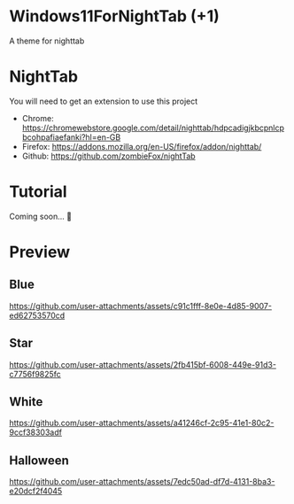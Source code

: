 # Windows11ForNightTab (+1)
A theme for nighttab

# NightTab
You will need to get an extension to use this project
- Chrome: https://chromewebstore.google.com/detail/nighttab/hdpcadigjkbcpnlcpbcohpafiaefanki?hl=en-GB
- Firefox: https://addons.mozilla.org/en-US/firefox/addon/nighttab/
- Github: https://github.com/zombieFox/nightTab

# Tutorial
Coming soon... 👀

# Preview
## Blue
https://github.com/user-attachments/assets/c91c1fff-8e0e-4d85-9007-ed62753570cd
## Star
https://github.com/user-attachments/assets/2fb415bf-6008-449e-91d3-c7756f9825fc
## White
https://github.com/user-attachments/assets/a41246cf-2c95-41e1-80c2-9ccf38303adf
## Halloween
https://github.com/user-attachments/assets/7edc50ad-df7d-4131-8ba3-e20dcf2f4045
